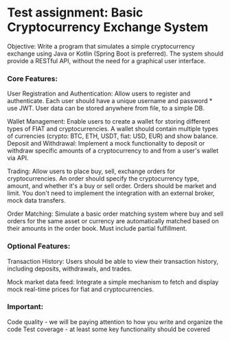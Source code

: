 # Test assignment: Basic Cryptocurrency Exchange System

Objective: Write a program that simulates a simple cryptocurrency exchange using Java or Kotlin (Spring Boot is
preferred).
The system should provide a RESTful API, without the need for a graphical user interface.

### Core Features:

User Registration and Authentication: Allow users to register and authenticate. Each user should have a unique username
and password * use JWT. User data can be stored anywhere from file, to a simple DB.

Wallet Management: Enable users to create a wallet for storing different types of FIAT and cryptocurrencies. A wallet
should contain multiple types of currencies (crypto: BTC, ETH, USDT, fiat: USD, EUR) and show balance. Deposit and
Withdrawal: Implement a mock functionality to deposit or withdraw specific amounts of a cryptocurrency to and from a
user's wallet via API.

Trading: Allow users to place buy, sell, exchange orders for cryptocurrencies. An order should specify the
cryptocurrency type, amount, and whether it's a buy or sell order.
Orders should be market and limit.
You don't need to implement the integration with an external broker, mock data transfers.

Order Matching: Simulate a basic order matching system where buy and sell orders for the same asset or currency are
automatically matched based on their amounts in the order book. Must include partial fulfillment.

### Optional Features:

Transaction History: Users should be able to view their transaction history, including deposits, withdrawals, and
trades.

Mock market data feed: Integrate a simple mechanism to fetch and display mock real-time prices for fiat and
cryptocurrencies.

### Important:

Code quality - we will be paying attention to how you write and organize the code
Test coverage - at least some key functionality should be covered
